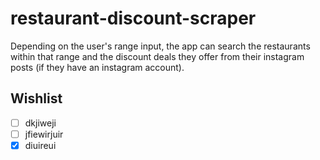 # restaurant-discount-scraper

Depending on the user's range input, the app can search the restaurants within that range and the discount deals they offer from their instagram posts (if they have an instagram account).

## Wishlist

- [ ] dkjiweji
- [ ] jfiewirjuir
- [x] diuireui